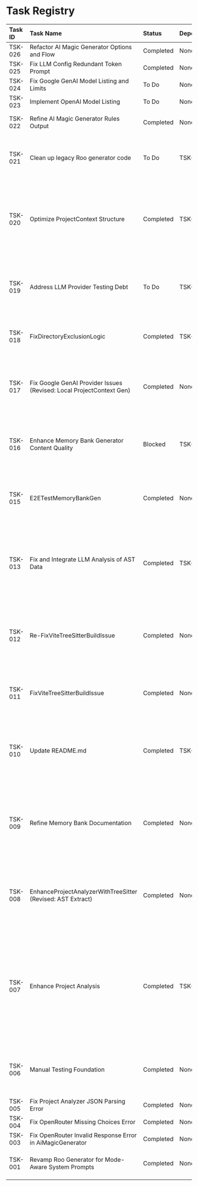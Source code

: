 # Task Registry

| Task ID | Task Name                                                            | Status    | Dependencies | Start Date | Completion Date | Notes/Follow-up                                                                                                                                                                                                                                       |
| :------ | :------------------------------------------------------------------- | :-------- | :----------- | :--------- | :-------------- | :---------------------------------------------------------------------------------------------------------------------------------------------------------------------------------------------------------------------------------------------------- |
| TSK-026 | Refactor AI Magic Generator Options and Flow                         | Completed | None         | 2025-05-14 | 2025-05-14      | [Task Description](task-tracking/TSK-026-refactor-ai-magic-generator/task-description.md) \| [Completion Report](task-tracking/TSK-026-refactor-ai-magic-generator/completion-report.md)                                                              |
| TSK-025 | Fix LLM Config Redundant Token Prompt                                | Completed | None         | 2025-05-13 | 2025-05-14      | [Task Description](task-tracking/TSK-025-FixLLMConfigRedundantTokenPrompt/task-description.md) \| [Completion Report](task-tracking/TSK-025-FixLLMConfigRedundantTokenPrompt/completion-report.md)                                                    |
| TSK-024 | Fix Google GenAI Model Listing and Limits                            | To Do     | None         | 2025-05-13 | -               | [Task Description](task-tracking/TSK-024-FixGoogleGenAIModelListingAndLimits/task-description.md)                                                                                                                                                     |
| TSK-023 | Implement OpenAI Model Listing                                       | To Do     | None         | 2025-05-13 | -               | [Task Description](task-tracking/TSK-023-ImplementOpenAIModelListing/task-description.md) \| [Research Report](task-tracking/TSK-023-ImplementOpenAIModelListing/research-report.md)                                                                  |
| TSK-022 | Refine AI Magic Generator Rules Output                               | Completed | None         | 2025-05-13 | 2025-05-13      | Ensure LLM output for rules is just the list, no conversational text.                                                                                                                                                                                 |
| TSK-021 | Clean up legacy Roo generator code                                   | To Do     | TSK-001      |            | -               | Clean up unused properties, dependencies, and files related to the old Roo generator implementation.                                                                                                                                                  |
| TSK-020 | Optimize ProjectContext Structure                                    | Completed | TSK-017      | 2025-05-11 | 2025-05-11      | Refactored ProjectContext to minimal structure. Manual test of memory-bank generator successful. CRITICAL FOLLOW-UP: Automated tests (AC5, AC6) deferred; tsconfig.json modified.                                                                     |
| TSK-019 | Address LLM Provider Testing Debt                                    | To Do     | TSK-017      |            | -               | Implement comprehensive E2E and unit tests for `getStructuredCompletion` in Anthropic, OpenAI, and OpenRouter providers, as per TSK-017 Code Review.                                                                                                  |
| TSK-018 | FixDirectoryExclusionLogic                                           | Completed | TSK-017      | 2025-05-07 | 2025-05-07      | Addresses directory exclusion issues found in TSK-017. Verified by unit tests and code review.                                                                                                                                                        |
| TSK-017 | Fix Google GenAI Provider Issues (Revised: Local ProjectContext Gen) | Completed | None         | 2025-05-07 | 2025-05-07      | Completed with user acceptance of deferred E2E/unit testing for non-Google providers. Follow-up: TSK-019 (Testing Debt), TSK-020 (ProjectContext Optimization).                                                                                       |
| TSK-016 | Enhance Memory Bank Generator Content Quality                        | Blocked   | TSK-013      | 2025-05-06 | -               | Blocked by issues in ProjectContext generation (TSK-017 findings, now TSK-018). Enhance generator to use `codeInsights` for richer documentation.                                                                                                     |
| TSK-015 | E2ETestMemoryBankGen                                                 | Completed | None         | 2025-05-05 | 2025-05-05      | E2E test passed implicitly during verification of TSK-013 (AC10, AC13). Build successful, generator ran without payload errors.                                                                                                                       |
| TSK-013 | Fix and Integrate LLM Analysis of AST Data                           | Completed | TSK-008      | 2025-05-05 | 2025-05-05      | Fixed condensation logic and integration. `ProjectContext` now excludes raw `astData` and includes `codeInsights`. Resolved TSK-015 blocker. Follow-up: TSK-016 (Enhance MemBank Gen Quality).                                                        |
| TSK-012 | Re-FixViteTreeSitterBuildIssue                                       | Completed | None         | 2025-05-03 | 2025-05-04      | Pivoted to removing queries instead of fixing. Runtime blocker resolved. Redelegated once for missing code review. Follow-up: Add inline docs, implement LLM analysis, fix lint issues.                                                               |
| TSK-011 | FixViteTreeSitterBuildIssue                                          | Completed | None         | 2025-05-03 | 2025-05-03      | Attempted fix for Vite build config using postbuild script (`cpy-cli`). Fix was insufficient; TSK-008 remains blocked.                                                                                                                                |
| TSK-010 | Update README.md                                                     | Completed | TSK-009      | 2025-05-02 | 2025-05-02      | Updated README.md to align with refined memory bank documentation (TSK-009). Corrected setup, commands, release process, removed Vite section. Approved by Code Review.                                                                               |
| TSK-009 | Refine Memory Bank Documentation                                     | Completed | None         | 2025-05-02 | 2025-05-02      | Refined core memory bank files. Code Review approved with reservations (minor formatting in DevGuide code blocks - AC11/AC14 user accepted). Follow-up: Task to fix remaining formatting issues.                                                      |
| TSK-008 | EnhanceProjectAnalyzerWithTreeSitter (Revised: AST Extract)          | Completed | None         | 2025-05-02 | 2025-05-05      | Implemented generic AST extraction. Follow-up: Address deferred unit test debt (AC10 initially unmet but accepted by user). Future task needed for LLM analysis of AST data.                                                                          |
| TSK-007 | Enhance Project Analysis                                             | Completed | TSK-006      | 2025-05-02 | 2025-05-02      | Completed with successful Code Review. Memory Bank Update Recommendation: Update DeveloperGuide.md's section on Project Analysis to reflect the enhanced ProjectContext structure (definedFunctions, definedClasses). Consider adding a JSON example. |
| TSK-006 | Manual Testing Foundation                                            | Completed | None         | 2025-05-02 | 2025-05-02      | Findings: ProjectContext lacks detailed internal structure. Follow-up: Enhance Project Analysis for more granular ProjectContext (New Task).                                                                                                          |
| TSK-005 | Fix Project Analyzer JSON Parsing Error                              | Completed | None         |            |                 |                                                                                                                                                                                                                                                       |
| TSK-004 | Fix OpenRouter Missing Choices Error                                 | Completed | None         | 2025-04-30 | 2025-04-30      |                                                                                                                                                                                                                                                       |
| TSK-003 | Fix OpenRouter Invalid Response Error in AiMagicGenerator            | Completed | None         | 2025-04-30 | 2025-04-30      |                                                                                                                                                                                                                                                       |
| TSK-001 | Revamp Roo Generator for Mode-Aware System Prompts                   | Completed | None         | 2025-05-13 | 2025-05-13      | Critical: TSK-020 deferred automated test updates; tsconfig.json modified.                                                                                                                                                                            |

